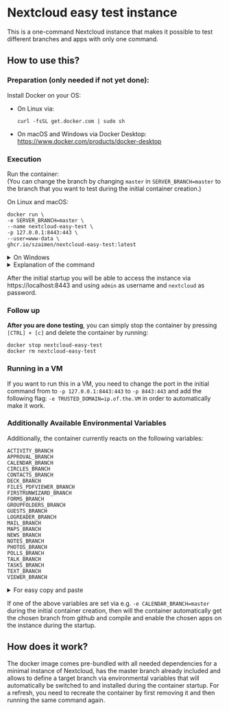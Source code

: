 # Nextcloud easy test instance
This is a one-command Nextcloud instance that makes it possible to test different branches and apps with only one command.

## How to use this?

### Preparation (only needed if not yet done):
Install Docker on your OS:
- On Linux via:
    ```shell
    curl -fsSL get.docker.com | sudo sh
    ```
- On macOS and Windows via Docker Desktop:
https://www.docker.com/products/docker-desktop 

### Execution
Run the container:  
(You can change the branch by changing `master` in `SERVER_BRANCH=master` to the branch that you want to test during the initial container creation.)

On Linux and macOS:
```
docker run \
-e SERVER_BRANCH=master \
--name nextcloud-easy-test \
-p 127.0.0.1:8443:443 \
--user=www-data \
ghcr.io/szaimen/nextcloud-easy-test:latest
```

<details>
<summary>On Windows</summary>

```
docker run ^
-e SERVER_BRANCH=master ^
--name nextcloud-easy-test ^
-p 127.0.0.1:8443:443 ^
--user=www-data ^
ghcr.io/szaimen/nextcloud-easy-test:latest
```

</details>

<details>
<summary>Explanation of the command</summary>

`docker run \`  
This command creates a new docker container.

`-e SERVER_BRANCH=master \`  
This inserts the environment variable `SERVER_BRANCH` into the container and sets it to the value `master`. 

`--name nextcloud-easy-test \`  
This gives the container a distinct name `nextcloud-easy-test` so that you are able to easily run other docker commands on the container.

`-p 127.0.0.1:8443:443 \`  
This makes the container listen on `localhost` and maps the host port `8443` to the container port `443` so that you are able to access the container by opening https://localhost:8443.

`--user=www-data \`  
This makes sure that every task inside the container runs with the `www-data` user which allows you to run the container securely on your PC. (The default is `root` which is insecure.)

`ghcr.io/szaimen/nextcloud-easy-test:latest`  
This is the image name that you will use as base for the container. `latest` is the tag that will be used.

---

</details>

After the initial startup you will be able to access the instance via https://localhost:8443 and using `admin` as username and `nextcloud` as password.

### Follow up

**After you are done testing**, you can simply stop the container by pressing `[CTRL] + [c]` and delete the container by running:
```
docker stop nextcloud-easy-test
docker rm nextcloud-easy-test
```

### Running in a VM
If you want to run this in a VM, you need to change the port in the initial command from to `-p 127.0.0.1:8443:443` to `-p 8443:443` and add the following flag: `-e TRUSTED_DOMAIN=ip.of.the.VM` in order to automatically make it work.

### Additionally Available Environmental Variables
Additionally, the container currently reacts on the following variables:
```
ACTIVITY_BRANCH
APPROVAL_BRANCH
CALENDAR_BRANCH
CIRCLES_BRANCH
CONTACTS_BRANCH
DECK_BRANCH
FILES_PDFVIEWER_BRANCH
FIRSTRUNWIZARD_BRANCH
FORMS_BRANCH
GROUPFOLDERS_BRANCH
GUESTS_BRANCH
LOGREADER_BRANCH
MAIL_BRANCH
MAPS_BRANCH
NEWS_BRANCH
NOTES_BRANCH
PHOTOS_BRANCH
POLLS_BRANCH
TALK_BRANCH
TASKS_BRANCH
TEXT_BRANCH
VIEWER_BRANCH
```

<details>
<summary>For easy copy and paste</summary>

```
-e ACTIVITY_BRANCH=master \
-e APPROVAL_BRANCH=master \
-e CALENDAR_BRANCH=master \
-e CIRCLES_BRANCH=master \
-e CONTACTS_BRANCH=master \
-e DECK_BRANCH=master \
-e FIRSTRUNWIZARD_BRANCH=master \
-e FILES_PDFVIEWER_BRANCH=master \
-e FORMS_BRANCH=master \
-e GROUPFOLDERS_BRANCH=master \
-e GUESTS_BRANCH=master \
-e LOGREADER_BRANCH=master \
-e MAIL_BRANCH=master \
-e MAPS_BRANCH=master \
-e NEWS_BRANCH=master \
-e NOTES_BRANCH=master \
-e PHOTOS_BRANCH=master \
-e POLLS_BRANCH=master \
-e TALK_BRANCH=master \
-e TASKS_BRANCH=master \
-e TEXT_BRANCH=master \
-e VIEWER_BRANCH=master \
```

</details>

If one of the above variables are set via e.g. `-e CALENDAR_BRANCH=master` during the initial container creation, then will the container automatically get the chosen branch from github and compile and enable the chosen apps on the instance during the startup.

## How does it work?
The docker image comes pre-bundled with all needed dependencies for a minimal instance of Nextcloud, has the master branch already included and allows to define a target branch via environmental variables that will automatically be switched to and installed during the container startup. For a refresh, you need to recreate the container by first removing it and then running the same command again.
